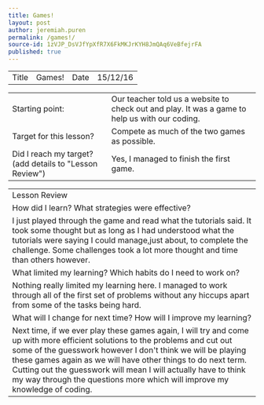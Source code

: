 ```yaml
---
title: Games!
layout: post
author: jeremiah.puren
permalink: /games!/
source-id: 1zVJP_DsVJfYpXfR7X6FkMKJrKYH8JmQAq6VeBfejrFA
published: true
---
```

<table>
  <tr>
    <td>Title</td>
    <td>Games!</td>
    <td>Date</td>
    <td>15/12/16</td>
  </tr>
</table>


<table>
  <tr>
    <td>Starting point:</td>
    <td>Our teacher told us a website to check out and play. It was a game to help us with our coding.</td>
  </tr>
  <tr>
    <td>Target for this lesson?</td>
    <td>Compete as much of the two games as possible.</td>
  </tr>
  <tr>
    <td>Did I reach my target? 
(add details to "Lesson Review")</td>
    <td>Yes, I managed to finish the first game.</td>
  </tr>
</table>


<table>
  <tr>
    <td>Lesson Review</td>
  </tr>
  <tr>
    <td>How did I learn? What strategies were effective? </td>
  </tr>
  <tr>
    <td>I just played through the game and read what the tutorials said. It took some thought but as long as I had understood what the tutorials were saying I could manage,just about, to complete the challenge. Some challenges took a lot more thought and time than others however.</td>
  </tr>
  <tr>
    <td>What limited my learning? Which habits do I need to work on? </td>
  </tr>
  <tr>
    <td>Nothing really limited my learning here. I managed to work through all of the first set of problems without any hiccups apart from some of the tasks being hard.</td>
  </tr>
  <tr>
    <td>What will I change for next time? How will I improve my learning?</td>
  </tr>
  <tr>
    <td>Next time, if we ever play these games again, I will try and come up with more efficient solutions to the problems and cut out some of the guesswork however I don't think we will be playing these games again as we will have other things to do next term. Cutting out the guesswork will mean I will actually have to think my way through the questions more which will improve my knowledge of coding.</td>
  </tr>
</table>


